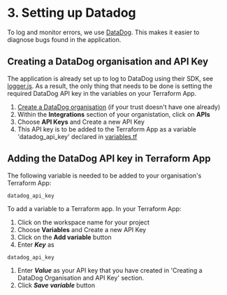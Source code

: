 # 3. Setting up Datadog

To log and monitor errors, we use [DataDog](https://www.datadoghq.com/). This makes it easier to diagnose bugs found in the application.

## Creating a DataDog organisation and API Key

The application is already set up to log to DataDog using their SDK, see [logger.js](../../logger.js).
As a result, the only thing that needs to be done is setting the required DataDog API key in
the variables on your Terraform App.

1. [Create a DataDog organisation](https://app.datadoghq.com/signup) (if your trust
   doesn't have one already)
1. Within the **Integrations** section of your organistation, click on **APIs**
1. Choose **API Keys** and Create a new API Key
1. This API key is to be added to the Terraform App as a variable 'datadog_api_key' declared in [variables.tf](../../terraform/variables.tf)

## Adding the DataDog API key in Terraform App

The following variable is needed to be added to your organisation's Terraform App:

```
datadog_api_key
```

To add a variable to a Terraform app. In your Terraform App:
1. Click on the workspace name for your project
1. Choose **Variables** and Create a new API Key
1. Click on the **Add variable** button
1. Enter ***Key*** as 

```
datadog_api_key
``` 
1. Enter ***Value*** as your API key that you have created in 'Creating a DataDog Organisation and API Key' section.
1. Click ***Save variable*** button